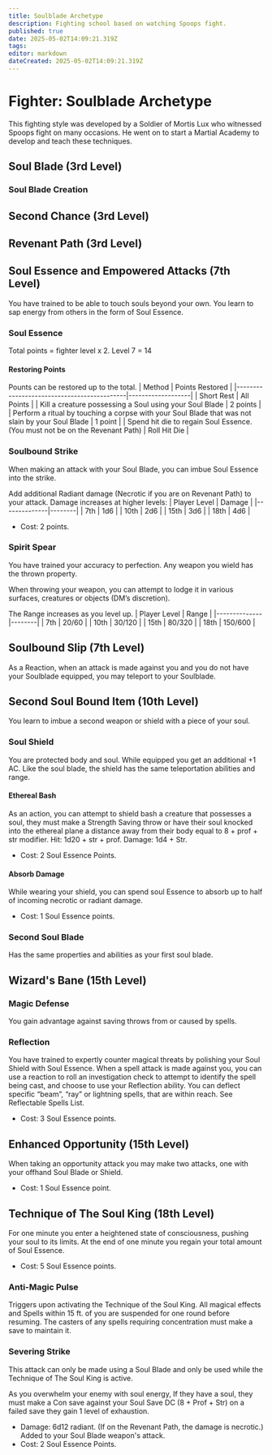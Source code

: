 ```yaml
---
title: Soulblade Archetype
description: Fighting school based on watching Spoops fight.
published: true
date: 2025-05-02T14:09:21.319Z
tags: 
editor: markdown
dateCreated: 2025-05-02T14:09:21.319Z
---
```


# Fighter: Soulblade Archetype
This fighting style was developed by a Soldier of Mortis Lux who witnessed Spoops fight on many occasions. He went on to start a Martial Academy to develop and teach these techniques.


## Soul Blade (3rd Level)

### Soul Blade Creation


## Second Chance (3rd Level)


## Revenant Path (3rd Level)


## Soul Essence and Empowered Attacks (7th Level)
You have trained to be able to touch souls beyond your own. You learn to sap energy from others in the form of Soul Essence.

### Soul Essence
Total points = fighter level x 2. Level 7 = 14

#### Restoring Points
Pounts can be restored up to the total.
| Method | Points Restored |
|--------------------------------------------|-------------------|
| Short Rest | All Points |
| Kill a creature possessing a Soul using your Soul Blade | 2 points |
| Perform a ritual by touching a corpse with your Soul Blade that was not slain by your Soul Blade | 1 point |
| Spend hit die to regain Soul Essence. (You must not be on the Revenant Path) | Roll Hit Die |

### Soulbound Strike
When making an attack with your Soul Blade, you can imbue Soul Essence into the strike.

Add additional Radiant damage (Necrotic if you are on Revenant Path) to your attack. Damage increases at higher levels:
| Player Level | Damage |
|--------------|--------|
| 7th | 1d6 |
| 10th | 2d6 |
| 15th | 3d6 |
| 18th | 4d6 |
- Cost: 2 points.

### Spirit Spear
You have trained your accuracy to perfection. Any weapon you wield has the thrown property. 

When throwing your weapon, you can attempt to lodge it in various surfaces, creatures or objects (DM’s discretion).

The Range increases as you level up.
| Player Level | Range |
|--------------|--------|
| 7th | 20/60 |
| 10th | 30/120 |
| 15th | 80/320 |
| 18th | 150/600 |


## Soulbound Slip (7th Level)
As a Reaction, when an attack is made against you and you do not have your Soulblade equipped, you may teleport to your Soulblade.



## Second Soul Bound Item (10th Level)
You learn to imbue a second weapon or shield with a piece of your soul. 

### Soul Shield
You are protected body and soul. While equipped you get an additional +1 AC. Like the soul blade, the shield has the same teleportation abilities and range.

#### Ethereal Bash
As an action, you can attempt to shield bash a creature that possesses a soul, they must make a  Strength Saving throw or have their soul knocked into the ethereal plane a distance away from their body equal to 8 + prof + str modifier.
Hit: 1d20 + str + prof.
Damage: 1d4 + Str. 
- Cost: 2 Soul Essence Points.

#### Absorb Damage
While wearing your shield, you can spend soul Essence to absorb up to half of incoming necrotic or radiant damage.
- Cost: 1 Soul Essence points.


### Second Soul Blade
Has the same properties and abilities as your first soul blade.


## Wizard's Bane (15th Level)

### Magic Defense
You gain advantage against saving throws from or caused by spells.

### Reflection
You have trained to expertly counter magical threats by polishing your Soul Shield with Soul Essence. When a spell attack is made against you, you can use a reaction to roll an investigation check to attempt to identify the spell being cast, and choose to use your Reflection ability. You can deflect specific “beam”, “ray” or lightning spells, that are within reach. See Reflectable Spells List.
- Cost: 3 Soul Essence points.


## Enhanced Opportunity (15th Level)
When taking an opportunity attack you may make two attacks, one with your offhand Soul Blade or Shield.
- Cost: 1 Soul Essence point.


## Technique of The Soul King (18th Level)
For one minute you enter a heightened state of consciousness, pushing your soul to its limits. At the end of one minute you regain your total amount of Soul Essence.
- Cost: 5 Soul Essence points.

### Anti-Magic Pulse
Triggers upon activating the Technique of the Soul King. 
All magical effects and Spells within 15 ft. of you are suspended for one round before resuming. The casters of any spells requiring concentration must make a save to maintain it.

### Severing Strike
This attack can only be made using a Soul Blade and only be used while the Technique of The Soul King is active.

As you overwhelm your enemy with soul energy, If they have a soul, they must make a Con save against your Soul Save DC (8 + Prof + Str) on a failed save they gain 1 level of exhaustion. 
- Damage: 6d12 radiant. (If on the Revenant Path, the damage is necrotic.) Added to your Soul Blade weapon's attack.
- Cost: 2 Soul Essence Points.









